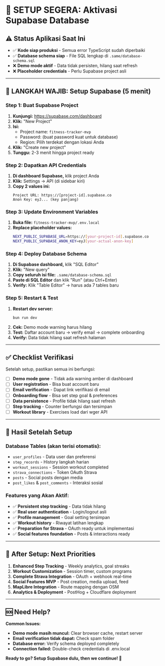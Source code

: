 # 🚀 SETUP SEGERA: Aktivasi Supabase Database

## ⚠️ Status Aplikasi Saat Ini
- ✅ **Kode siap produksi** - Semua error TypeScript sudah diperbaiki
- ✅ **Database schema siap** - File SQL lengkap di `.same/database-schema.sql`
- ❌ **Demo mode aktif** - Data tidak persisten, hilang saat refresh
- ❌ **Placeholder credentials** - Perlu Supabase project asli

---

## 🔧 LANGKAH WAJIB: Setup Supabase (5 menit)

### Step 1: Buat Supabase Project
1. **Kunjungi:** https://supabase.com/dashboard
2. **Klik:** "New Project"
3. **Isi:**
   - Project name: `fitness-tracker-mvp`
   - Password: (buat password kuat untuk database)
   - Region: Pilih terdekat dengan lokasi Anda
4. **Klik:** "Create new project"
5. **Tunggu:** 2-3 menit hingga project ready

### Step 2: Dapatkan API Credentials
1. **Di dashboard Supabase,** klik project Anda
2. **Klik:** Settings → API (di sidebar kiri)
3. **Copy 2 values ini:**
   ```
   Project URL: https://[project-id].supabase.co
   Anon Key: eyJ... (key panjang)
   ```

### Step 3: Update Environment Variables
1. **Buka file:** `fitness-tracker-mvp/.env.local`
2. **Replace placeholder values:**
   ```bash
   NEXT_PUBLIC_SUPABASE_URL=https://[your-project-id].supabase.co
   NEXT_PUBLIC_SUPABASE_ANON_KEY=eyJ[your-actual-anon-key]
   ```

### Step 4: Deploy Database Schema
1. **Di Supabase dashboard,** klik "SQL Editor"
2. **Klik:** "New query"
3. **Copy seluruh isi file:** `.same/database-schema.sql`
4. **Paste di SQL Editor** dan klik "Run" (atau Ctrl+Enter)
5. **Verify:** Klik "Table Editor" → harus ada 7 tables baru

### Step 5: Restart & Test
1. **Restart dev server:**
   ```bash
   bun run dev
   ```
2. **Cek:** Demo mode warning harus hilang
3. **Test:** Daftar account baru → verify email → complete onboarding
4. **Verify:** Data tidak hilang saat refresh halaman

---

## ✅ Checklist Verifikasi

Setelah setup, pastikan semua ini berfungsi:

- [ ] **Demo mode gone** - Tidak ada warning amber di dashboard
- [ ] **User registration** - Bisa buat account baru
- [ ] **Email verification** - Dapat link verifikasi di email
- [ ] **Onboarding flow** - Bisa set step goal & preferences
- [ ] **Data persistence** - Profile tidak hilang saat refresh
- [ ] **Step tracking** - Counter berfungsi dan tersimpan
- [ ] **Workout library** - Exercises load dari wger API

---

## 🎯 Hasil Setelah Setup

### Database Tables (akan terisi otomatis):
- `user_profiles` - Data user dan preferensi
- `step_records` - History langkah harian
- `workout_sessions` - Session workout completed
- `strava_connections` - Token OAuth Strava
- `posts` - Social posts dengan media
- `post_likes` & `post_comments` - Interaksi sosial

### Features yang Akan Aktif:
- ✅ **Persistent step tracking** - Data tidak hilang
- ✅ **Real user authentication** - Login/logout asli
- ✅ **Profile management** - Goal setting tersimpan
- ✅ **Workout history** - Riwayat latihan lengkap
- ✅ **Preparation for Strava** - OAuth ready untuk implementasi
- ✅ **Social features foundation** - Posts & interactions ready

---

## 🔄 After Setup: Next Priorities

1. **Enhanced Step Tracking** - Weekly analytics, goal streaks
2. **Workout Customization** - Session timer, custom programs
3. **Complete Strava Integration** - OAuth + webhook real-time
4. **Social Features MVP** - Post creation, media upload, feed
5. **MapLibre Integration** - Route mapping dengan OSM
6. **Analytics & Deployment** - PostHog + Cloudflare deployment

---

## 🆘 Need Help?

**Common Issues:**
- **Demo mode masih muncul:** Clear browser cache, restart server
- **Email verification tidak dapat:** Check spam folder
- **Database error:** Verify schema deployed completely
- **Connection failed:** Double-check credentials di .env.local

**Ready to go? Setup Supabase dulu, then we continue! 🚀**
